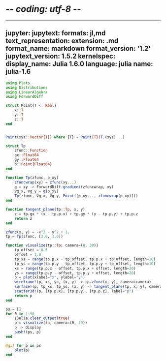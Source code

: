 # -*- coding: utf-8 -*-
---
jupyter:
  jupytext:
    formats: jl,md
    text_representation:
      extension: .md
      format_name: markdown
      format_version: '1.2'
      jupytext_version: 1.5.2
  kernelspec:
    display_name: Julia 1.6.0
    language: julia
    name: julia-1.6
---

```julia
using Plots
using Distributions
using LinearAlgebra
using ForwardDiff
```

```julia
struct Point{T <: Real}
    x::T
    y::T
    z::T
end


Point(xyz::Vector{T}) where {T} = Point{T}(T.(xyz)...)
```

```julia
struct Tp
    zfunc::Function
    gx::Float64
    gy::Float64
    p::Point{Float64}
end

function Tp(zfunc, p_xy)
    zfuncwrap(xy) = zfunc(xy...)
    g = xy -> ForwardDiff.gradient(zfuncwrap, xy)
    ∇g_x, ∇g_y = g(p_xy)
    Tp(zfunc, ∇g_x, ∇g_y, Point([p_xy..., zfuncwrap(p_xy)]))
end

function tangent_plane(tp::Tp, x, y)
    z = tp.gx * (x - tp.p.x) + tp.gy * (y - tp.p.y) + tp.p.z
    return z
end
```

```julia
zfunc(x, y) = -x^2 - y^2 + 1.
tp = Tp(zfunc, [3.0, 1.0])
```

```julia
function visualize(tp::Tp; camera=(0, 30))
    tp_offset = 0.5
    offset = 1.0
    tp_xs = range(tp.p.x - tp_offset, tp.p.x + tp_offset, length=10)
    tp_ys = range(tp.p.y - tp_offset, tp.p.y + tp_offset, length=10)
    xs = range(tp.p.x - offset, tp.p.x + offset, length=20)
    ys = range(tp.p.y - offset, tp.p.y + offset, length=20)
    p = plot(xlabel="x", ylabel="y")
    wireframe!(p, xs, ys, (x, y) -> tp.zfunc(x, y), camera=camera)
    surface!(p, tp_xs, tp_ys, (x, y) -> tangent_plane(tp, x, y), camera=camera)
    scatter3d!(p, [tp.p.x], [tp.p.y], [tp.p.z], label="p")
    return p
end
```

```julia
ps = []
for θ in 1:90
    IJulia.clear_output(true)
    p = visualize(tp, camera=(θ, 30))
    p |> display
    push!(ps, p)
end
```

```julia
@gif for p in ps
    plot(p)
end
```
